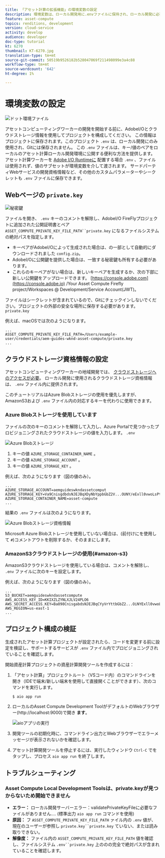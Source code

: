 ```yaml
---
title: 「アセット計算の拡張機能」の環境変数の設定
description: 環境変数は、ローカル開発用に.envファイルに保持され、ローカル開発に必要なAdobeI/O資格情報とクラウドストレージ資格情報を提供するために使用されます。
feature: asset-compute
topics: renditions, development
version: cloud-service
activity: develop
audience: developer
doc-type: tutorial
kt: 6270
thumbnail: KT-6270.jpg
translation-type: tm+mt
source-git-commit: 50519b9526182b528047069f211498099e3a4c88
workflow-type: tm+mt
source-wordcount: '642'
ht-degree: 1%

---
```



#  環境変数の設定

![ドット環境ファイル](assets/environment-variables/dot-env-file.png)

アセットコンピューティングワーカーの開発を開始する前に、AdobeI/Oとクラウドストレージ情報を使用してプロジェクトを構成してください。 この情報はプロジェクトに保存されます。このプロジェクト `.env` は、ローカル開発にのみ使用され、Gitには保存されません。 この `.env` ファイルは、キー/値のペアをローカルのアセット計算ローカル開発環境に公開する便利な方法を提供します。 アセット計算ワーカーを [Adobe I/O Runtimeに](../deploy/runtime.md) 配置する場合 `.env` 、ファイルは使用されず、値のサブセットが環境変数を介して渡されます。 サードパーティWebサービスの開発資格情報など、その他のカスタムパラメーターやシークレットも `.env` ファイルに保存できます。

## Webページの `private.key`

![秘密鍵](assets/environment-variables/private-key.png)

ファイルを開き、 `.env` キーのコメントを解除し、AdobeI/O FireFlyプロジェクトに追加された公開証明書とペア `ASSET_COMPUTE_PRIVATE_KEY_FILE_PATH``private.key` になるファイルシステムの絶対パスを指定します。

+ キーペアがAdobeI/Oによって生成された場合は、の一部として自動的にダウンロードされました `config.zip`。
+ AdobeI/Oに公開鍵を提供した場合は、一致する秘密鍵も所有する必要があります。
+ これらのキーペアがない場合は、新しいキーペアを生成するか、次の下部に新しい公開鍵をアップロードできます。
   [https://console.adobe.com](https://console.adobe.io) /Your Asset Compute Firefly project/Workspaces @ Development/Service Account(JWT)。

ファイルはシークレットが含まれているので、Gitにチェックインしないでください。プロジェクトの外部の安全な場所に保存する必要があります。 `private.key`

例えば、macOSでは次のようになります。

```
...
ASSET_COMPUTE_PRIVATE_KEY_FILE_PATH=/Users/example-user/credentials/aem-guides-wknd-asset-compute/private.key
...
```

## クラウドストレージ資格情報の設定

アセットコンピューティングワーカーの地域開発では、 [クラウドストレージへのアクセスが必要](../set-up/accounts-and-services.md#cloud-storage)。 ローカル開発に使用されるクラウドストレージ資格情報は、 `.env` ファイル内に提供されます。

このチュートリアルはAzure Blobストレージの使用を優先しますが、AmazonS3および `.env` ファイル内の対応するキーを代わりに使用できます。

### Azure Blobストレージを使用しています

ファイルの次のキーのコメントを解除して入力し、Azure Portalで見つかったプロビジョニングされたクラウドストレージの値を入力します。 `.env`

![Azure Blobストレージ](./assets/environment-variables/azure-portal-credentials.png)

1. キーの値 `AZURE_STORAGE_CONTAINER_NAME` 。
1. キーの値 `AZURE_STORAGE_ACCOUNT` 。
1. キーの値 `AZURE_STORAGE_KEY` 。

例えば、次のようになります（図の値のみ）。

```
...
AZURE_STORAGE_ACCOUNT=aemguideswkndassetcomput
AZURE_STORAGE_KEY=Va9CnisgdbdsNJEJBqXDyNbYppbGbZ2V...OUNY/eExll0vwoLsPt/OvbM+B7pkUdpEe7zJhg==
AZURE_STORAGE_CONTAINER_NAME=asset-compute
...
```

結果の `.env` ファイルは次のようになります。

![Azure Blobストレージ資格情報](assets/environment-variables/cloud-storage-credentials.png)

Microsoft Azure Blobストレージを使用していない場合は、(前付けにを使用して `#`)コメントアウトを削除するか、そのままにします。

### AmazonS3クラウドストレージの使用{#amazon-s3}

AmazonS3クラウドストレージを使用している場合は、コメントを解除し、 `.env` ファイルに次のキーを設定します。

例えば、次のようになります（図の値のみ）。

```
...
S3_BUCKET=aemguideswkndassetcompute
AWS_ACCESS_KEY_ID=KKIXZLZYNLXJLV24PLO6
AWS_SECRET_ACCESS_KEY=Ba898CnisgabdsNJEJBqCYyVrYttbGbZ2...OiNYExll0vwoLsPtOv
AWS_REGION=us-east-1
...
```

## プロジェクト構成の検証

生成されたアセット計算プロジェクトが設定されたら、コードを変更する前に設定を検証し、サポートするサービスが `.env` ファイル内でプロビジョニングされていることを確認します。

開始資産計算プロジェクトの資産計算開発ツールを作成するには：

1. 「アセット計算」プロジェクトルート（VSコード内）のコマンドラインを開き（IDEで端末/新しい端末を使用して直接開くことができます）、次のコマンドを実行します。

   ```
   $ aio app run
   ```

1. ローカルのAsset Compute Development ToolがデフォルトのWebブラウザー(http://localhost:9000)で開き __ます__。

   ![aioアプリの実行](assets/environment-variables/aio-app-run.png)

1. 開発ツールの初期化時に、コマンドライン出力とWebブラウザーでエラーメッセージが表示されないかを確認します。
1. アセット計算開発ツールを停止するには、実行したウィンドウ `Ctrl-C` でをタップし、プロセス `aio app run` を終了します。

## トラブルシューティング

### Asset Compute Local Development Toolsは、private.keyが見つからないため開始できません

+ __エラー：__ ローカル開発サーバーエラー：validatePrivateKeyFileに必要なファイルがありません…. (標準出力 `aio app run` コマンドを使用)
+ __原因：__ フ `ASSET_COMPUTE_PRIVATE_KEY_FILE_PATH` ァイル内の `.env` 値が、現在のユーザーが参照し `private.key``private.key` ていない、または読み取りできない。
+ __解像度：__ ファイル内の `ASSET_COMPUTE_PRIVATE_KEY_FILE_PATH` 値を確認し、ファイルシステム `.env``private.key` 上ののの完全で絶対パスが含まれていることを確認します。
